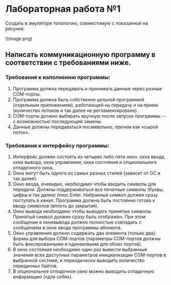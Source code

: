 # Лабораторная работа №1

Создать в эмуляторе топологию, совместимую с показанной на рисунке.

!(image.png)

## Написать коммуникационную программу в соответствии с требованиями ниже.

### Требования к наполнению программы:
1. Программа должна передавать и принимать данные через разные COM-порты.
2. Программа должна быть собственно цельной программой (отдельным приложением), работающей на передачу и на прием (количество потоков и так далее не регламентировано).
3. COM-порты должно выбирать вручную после запуска программы -- с возможностью последующей замены.
4. Данные должны передаваться посимвольно, причем как «сырой поток».

### Требования к интерфейсу программы:
1. Интерфейс должен состоять из четырех либо пяти окон: окна ввода, окна вывода, окна управления, окна состояния и опционального отладочного окна.
2. Окна могут быть одного из самых разных стилей (зависит от ОС и так далее).
3. Окно ввода, очевидно, необходимо чтобы вводить символы для передачи. Должны поддерживаться все печатные символы (буквы, цифры и так далее) плюс Enter. Набранный символ должен сразу поступать в канал. Программа должна быть постоянно готова к вводу символов (вплоть до закрытия).
4. Окно вывода необходимо чтобы выводить принятые символы. Принятый символ должен сразу быть отображен. При этом сообщение в окневывода должно полностью совпадать с сообщением в окне ввода программы-абонента.
5. Окно управления должно содержать два элемента (только два): формы для выбора CОМ-портов (параметры COM-портов должны быть фиксированными и одинаковыми для обоих портов).
6. В окно состояния необходимо один раз вывести выбранные значения всех доступных параметров инициализации COM-портов в выбранной системе, и периодически выводить количество переданных байтов.
7. В опциональное отладочное окно можно выводить отладочную информацию («для себя»).